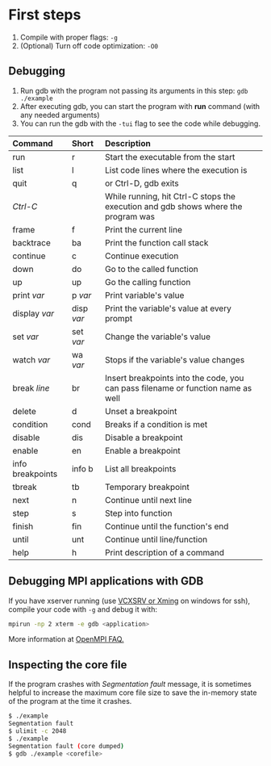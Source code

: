 # First steps

1. Compile with proper flags: `-g`
2. (Optional) Turn off code optimization: `-O0`

## Debugging

1. Run gdb with the program not passing its arguments in this step: `gdb ./example`
2. After executing gdb, you can start the program with **run** command (with any needed arguments)
3. You can run the gdb with the `-tui` flag to see the code while debugging.

|Command  |Short|Description|
|:--------|:----|:----------|
|run      |r    | Start the executable from the start |
|list     |l    | List code lines where the execution is |
|quit     |q    | or Ctrl-D, gdb exits |
|_Ctrl-C_ |     | While running, hit Ctrl-C stops the execution and gdb shows where the program was |
|frame    |f    | Print the current line |
|backtrace|ba   | Print the function call stack |
|continue |c    | Continue execution |
|down     |do   | Go to the called function |
|up       |up   | Go the calling function |
|print _var_| p _var_| Print variable's value |
|display _var_| disp _var_| Print the variable's value at every prompt |
|set _var_|set _var_| Change the variable's value |
|watch _var_ |wa _var_| Stops if the variable's value changes |
|break _line_|br | Insert breakpoints into the code, you can pass filename or function name as well |
|delete   |d    | Unset a breakpoint |
|condition|cond | Breaks if a condition is met |
|disable  |dis  | Disable a breakpoint |
|enable   |en   | Enable a breakpoint |
|info breakpoints | info b | List all breakpoints |
|tbreak   |tb   | Temporary breakpoint |
|next     |n    | Continue until next line |
|step     |s    | Step into function |
|finish   |fin  | Continue until the function's end |
|until    |unt  | Continue until line/function |
|help     |h    | Print description of a command |

## Debugging MPI applications with GDB

If you have xserver running (use [VCXSRV or Xming](https://github.com/amirsojoodi/Manuals-and-Tutorials/blob/master/Windows/GitBash/README.md) on windows for ssh), compile your code with `-g` and debug it with:

```bash
mpirun -np 2 xterm -e gdb <application>
```

More information at [OpenMPI FAQ.](https://www.open-mpi.org/faq/?category=debugging)

## Inspecting the core file

If the program crashes with _Segmentation fault_ message, it is sometimes helpful to
increase the maximum core file size to save the in-memory state of the program at the time it crashes.

```bash
$ ./example
Segmentation fault
$ ulimit -c 2048
$ ./example
Segmentation fault (core dumped)
$ gdb ./example <corefile>
```
